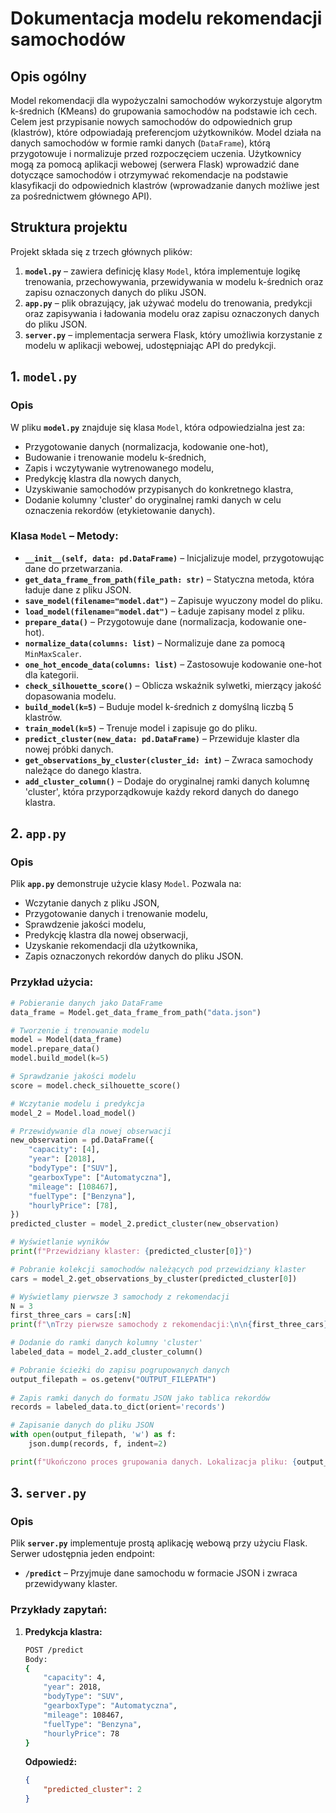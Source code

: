 # Dokumentacja modelu rekomendacji samochodów

## Opis ogólny

Model rekomendacji dla wypożyczalni samochodów wykorzystuje algorytm k-średnich (KMeans) do grupowania samochodów na podstawie ich cech. Celem jest przypisanie nowych samochodów do odpowiednich grup (klastrów), które odpowiadają preferencjom użytkowników. Model działa na danych samochodów w formie ramki danych (`DataFrame`), którą przygotowuje i normalizuje przed rozpoczęciem uczenia. Użytkownicy mogą za pomocą aplikacji webowej (serwera Flask) wprowadzić dane dotyczące samochodów i otrzymywać rekomendacje na podstawie klasyfikacji do odpowiednich klastrów (wprowadzanie danych możliwe jest za pośrednictwem głównego API).

## Struktura projektu

Projekt składa się z trzech głównych plików:
1. **`model.py`** – zawiera definicję klasy `Model`, która implementuje logikę trenowania, przechowywania, przewidywania w modelu k-średnich oraz zapisu oznaczonych danych do pliku JSON.
2. **`app.py`** – plik obrazujący, jak używać modelu do trenowania, predykcji oraz zapisywania i ładowania modelu oraz zapisu oznaczonych danych do pliku JSON.
3. **`server.py`** – implementacja serwera Flask, który umożliwia korzystanie z modelu w aplikacji webowej, udostępniając API do predykcji.

## 1. **`model.py`**

### Opis

W pliku **`model.py`** znajduje się klasa `Model`, która odpowiedzialna jest za:
- Przygotowanie danych (normalizacja, kodowanie one-hot),
- Budowanie i trenowanie modelu k-średnich,
- Zapis i wczytywanie wytrenowanego modelu,
- Predykcję klastra dla nowych danych,
- Uzyskiwanie samochodów przypisanych do konkretnego klastra,
- Dodanie kolumny 'cluster' do oryginalnej ramki danych w celu oznaczenia rekordów (etykietowanie danych).

### Klasa `Model` – Metody:

- **`__init__(self, data: pd.DataFrame)`** – Inicjalizuje model, przygotowując dane do przetwarzania.
- **`get_data_frame_from_path(file_path: str)`** – Statyczna metoda, która ładuje dane z pliku JSON.
- **`save_model(filename="model.dat")`** – Zapisuje wyuczony model do pliku.
- **`load_model(filename="model.dat")`** – Ładuje zapisany model z pliku.
- **`prepare_data()`** – Przygotowuje dane (normalizacja, kodowanie one-hot).
- **`normalize_data(columns: list)`** – Normalizuje dane za pomocą `MinMaxScaler`.
- **`one_hot_encode_data(columns: list)`** – Zastosowuje kodowanie one-hot dla kategorii.
- **`check_silhouette_score()`** – Oblicza wskaźnik sylwetki, mierzący jakość dopasowania modelu.
- **`build_model(k=5)`** – Buduje model k-średnich z domyślną liczbą 5 klastrów.
- **`train_model(k=5)`** – Trenuje model i zapisuje go do pliku.
- **`predict_cluster(new_data: pd.DataFrame)`** – Przewiduje klaster dla nowej próbki danych.
- **`get_observations_by_cluster(cluster_id: int)`** – Zwraca samochody należące do danego klastra.
- **`add_cluster_column()`** – Dodaje do oryginalnej ramki danych kolumnę 'cluster', która przyporządkowuje każdy rekord danych do danego klastra.

## 2. **`app.py`**

### Opis

Plik **`app.py`** demonstruje użycie klasy `Model`. Pozwala na:
- Wczytanie danych z pliku JSON,
- Przygotowanie danych i trenowanie modelu,
- Sprawdzenie jakości modelu,
- Predykcję klastra dla nowej obserwacji,
- Uzyskanie rekomendacji dla użytkownika,
- Zapis oznaczonych rekordów danych do pliku JSON.

### Przykład użycia:

```python
# Pobieranie danych jako DataFrame
data_frame = Model.get_data_frame_from_path("data.json")

# Tworzenie i trenowanie modelu
model = Model(data_frame)
model.prepare_data()
model.build_model(k=5)

# Sprawdzanie jakości modelu
score = model.check_silhouette_score()

# Wczytanie modelu i predykcja
model_2 = Model.load_model()

# Przewidywanie dla nowej obserwacji
new_observation = pd.DataFrame({
    "capacity": [4],
    "year": [2018],
    "bodyType": ["SUV"],
    "gearboxType": ["Automatyczna"],
    "mileage": [108467],
    "fuelType": ["Benzyna"],
    "hourlyPrice": [78],
})
predicted_cluster = model_2.predict_cluster(new_observation)

# Wyświetlanie wyników
print(f"Przewidziany klaster: {predicted_cluster[0]}")

# Pobranie kolekcji samochodów należących pod przewidziany klaster
cars = model_2.get_observations_by_cluster(predicted_cluster[0])

# Wyświetlamy pierwsze 3 samochody z rekomendacji
N = 3
first_three_cars = cars[:N]
print(f"\nTrzy pierwsze samochody z rekomendacji:\n\n{first_three_cars}")

# Dodanie do ramki danych kolumny 'cluster'
labeled_data = model_2.add_cluster_column()

# Pobranie ścieżki do zapisu pogrupowanych danych
output_filepath = os.getenv("OUTPUT_FILEPATH")
  
# Zapis ramki danych do formatu JSON jako tablica rekordów
records = labeled_data.to_dict(orient='records')

# Zapisanie danych do pliku JSON
with open(output_filepath, 'w') as f:
    json.dump(records, f, indent=2)

print(f"Ukończono proces grupowania danych. Lokalizacja pliku: {output_filepath}\n")
```

## 3. **`server.py`**

### Opis

Plik **`server.py`** implementuje prostą aplikację webową przy użyciu Flask. Serwer udostępnia jeden endpoint:
- **`/predict`** – Przyjmuje dane samochodu w formacie JSON i zwraca przewidywany klaster.

### Przykłady zapytań:

1. **Predykcja klastra:**
   ```bash
   POST /predict
   Body:
   {
       "capacity": 4,
       "year": 2018,
       "bodyType": "SUV",
       "gearboxType": "Automatyczna",
       "mileage": 108467,
       "fuelType": "Benzyna",
       "hourlyPrice": 78
   }
   ```

   **Odpowiedź:**
   ```json
   {
       "predicted_cluster": 2
   }
   ```